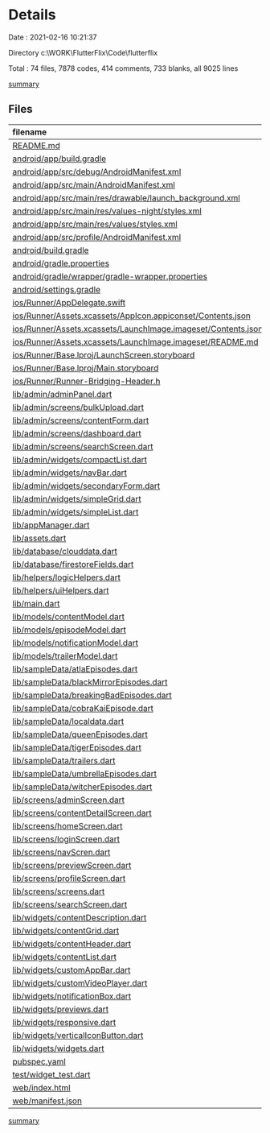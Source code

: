 # Details

Date : 2021-02-16 10:21:37

Directory c:\WORK\FlutterFlix\Code\flutterflix

Total : 74 files,  7878 codes, 414 comments, 733 blanks, all 9025 lines

[summary](results.md)

## Files
| filename | language | code | comment | blank | total |
| :--- | :--- | ---: | ---: | ---: | ---: |
| [README.md](/README.md) | Markdown | 10 | 0 | 7 | 17 |
| [android/app/build.gradle](/android/app/build.gradle) | Groovy | 49 | 3 | 12 | 64 |
| [android/app/src/debug/AndroidManifest.xml](/android/app/src/debug/AndroidManifest.xml) | XML | 4 | 3 | 1 | 8 |
| [android/app/src/main/AndroidManifest.xml](/android/app/src/main/AndroidManifest.xml) | XML | 30 | 11 | 1 | 42 |
| [android/app/src/main/res/drawable/launch_background.xml](/android/app/src/main/res/drawable/launch_background.xml) | XML | 4 | 7 | 2 | 13 |
| [android/app/src/main/res/values-night/styles.xml](/android/app/src/main/res/values-night/styles.xml) | XML | 9 | 9 | 1 | 19 |
| [android/app/src/main/res/values/styles.xml](/android/app/src/main/res/values/styles.xml) | XML | 9 | 9 | 1 | 19 |
| [android/app/src/profile/AndroidManifest.xml](/android/app/src/profile/AndroidManifest.xml) | XML | 4 | 3 | 1 | 8 |
| [android/build.gradle](/android/build.gradle) | Groovy | 27 | 0 | 5 | 32 |
| [android/gradle.properties](/android/gradle.properties) | Properties | 4 | 0 | 1 | 5 |
| [android/gradle/wrapper/gradle-wrapper.properties](/android/gradle/wrapper/gradle-wrapper.properties) | Properties | 5 | 1 | 1 | 7 |
| [android/settings.gradle](/android/settings.gradle) | Groovy | 8 | 0 | 4 | 12 |
| [ios/Runner/AppDelegate.swift](/ios/Runner/AppDelegate.swift) | Swift | 12 | 0 | 2 | 14 |
| [ios/Runner/Assets.xcassets/AppIcon.appiconset/Contents.json](/ios/Runner/Assets.xcassets/AppIcon.appiconset/Contents.json) | JSON | 122 | 0 | 1 | 123 |
| [ios/Runner/Assets.xcassets/LaunchImage.imageset/Contents.json](/ios/Runner/Assets.xcassets/LaunchImage.imageset/Contents.json) | JSON | 23 | 0 | 1 | 24 |
| [ios/Runner/Assets.xcassets/LaunchImage.imageset/README.md](/ios/Runner/Assets.xcassets/LaunchImage.imageset/README.md) | Markdown | 3 | 0 | 2 | 5 |
| [ios/Runner/Base.lproj/LaunchScreen.storyboard](/ios/Runner/Base.lproj/LaunchScreen.storyboard) | XML | 36 | 1 | 1 | 38 |
| [ios/Runner/Base.lproj/Main.storyboard](/ios/Runner/Base.lproj/Main.storyboard) | XML | 25 | 1 | 1 | 27 |
| [ios/Runner/Runner-Bridging-Header.h](/ios/Runner/Runner-Bridging-Header.h) | C++ | 1 | 0 | 1 | 2 |
| [lib/admin/adminPanel.dart](/lib/admin/adminPanel.dart) | Dart | 494 | 0 | 35 | 529 |
| [lib/admin/screens/bulkUpload.dart](/lib/admin/screens/bulkUpload.dart) | Dart | 215 | 0 | 22 | 237 |
| [lib/admin/screens/contentForm.dart](/lib/admin/screens/contentForm.dart) | Dart | 560 | 0 | 31 | 591 |
| [lib/admin/screens/dashboard.dart](/lib/admin/screens/dashboard.dart) | Dart | 259 | 65 | 19 | 343 |
| [lib/admin/screens/searchScreen.dart](/lib/admin/screens/searchScreen.dart) | Dart | 92 | 0 | 8 | 100 |
| [lib/admin/widgets/compactList.dart](/lib/admin/widgets/compactList.dart) | Dart | 90 | 0 | 4 | 94 |
| [lib/admin/widgets/navBar.dart](/lib/admin/widgets/navBar.dart) | Dart | 55 | 0 | 4 | 59 |
| [lib/admin/widgets/secondaryForm.dart](/lib/admin/widgets/secondaryForm.dart) | Dart | 256 | 4 | 21 | 281 |
| [lib/admin/widgets/simpleGrid.dart](/lib/admin/widgets/simpleGrid.dart) | Dart | 13 | 0 | 5 | 18 |
| [lib/admin/widgets/simpleList.dart](/lib/admin/widgets/simpleList.dart) | Dart | 109 | 0 | 7 | 116 |
| [lib/appManager.dart](/lib/appManager.dart) | Dart | 191 | 1 | 9 | 201 |
| [lib/assets.dart](/lib/assets.dart) | Dart | 214 | 10 | 50 | 274 |
| [lib/database/clouddata.dart](/lib/database/clouddata.dart) | Dart | 223 | 0 | 60 | 283 |
| [lib/database/firestoreFields.dart](/lib/database/firestoreFields.dart) | Dart | 42 | 0 | 3 | 45 |
| [lib/helpers/logicHelpers.dart](/lib/helpers/logicHelpers.dart) | Dart | 23 | 1 | 6 | 30 |
| [lib/helpers/uiHelpers.dart](/lib/helpers/uiHelpers.dart) | Dart | 18 | 0 | 4 | 22 |
| [lib/main.dart](/lib/main.dart) | Dart | 61 | 0 | 4 | 65 |
| [lib/models/contentModel.dart](/lib/models/contentModel.dart) | Dart | 122 | 0 | 12 | 134 |
| [lib/models/episodeModel.dart](/lib/models/episodeModel.dart) | Dart | 39 | 0 | 5 | 44 |
| [lib/models/notificationModel.dart](/lib/models/notificationModel.dart) | Dart | 19 | 0 | 5 | 24 |
| [lib/models/trailerModel.dart](/lib/models/trailerModel.dart) | Dart | 19 | 0 | 5 | 24 |
| [lib/sampleData/atlaEpisodes.dart](/lib/sampleData/atlaEpisodes.dart) | Dart | 89 | 0 | 12 | 101 |
| [lib/sampleData/blackMirrorEpisodes.dart](/lib/sampleData/blackMirrorEpisodes.dart) | Dart | 26 | 0 | 4 | 30 |
| [lib/sampleData/breakingBadEpisodes.dart](/lib/sampleData/breakingBadEpisodes.dart) | Dart | 26 | 0 | 4 | 30 |
| [lib/sampleData/cobraKaiEpisode.dart](/lib/sampleData/cobraKaiEpisode.dart) | Dart | 26 | 0 | 4 | 30 |
| [lib/sampleData/localdata.dart](/lib/sampleData/localdata.dart) | Dart | 680 | 0 | 31 | 711 |
| [lib/sampleData/queenEpisodes.dart](/lib/sampleData/queenEpisodes.dart) | Dart | 26 | 0 | 4 | 30 |
| [lib/sampleData/tigerEpisodes.dart](/lib/sampleData/tigerEpisodes.dart) | Dart | 26 | 0 | 4 | 30 |
| [lib/sampleData/trailers.dart](/lib/sampleData/trailers.dart) | Dart | 166 | 0 | 18 | 184 |
| [lib/sampleData/umbrellaEpisodes.dart](/lib/sampleData/umbrellaEpisodes.dart) | Dart | 26 | 0 | 4 | 30 |
| [lib/sampleData/witcherEpisodes.dart](/lib/sampleData/witcherEpisodes.dart) | Dart | 26 | 0 | 4 | 30 |
| [lib/screens/adminScreen.dart](/lib/screens/adminScreen.dart) | Dart | 0 | 213 | 1 | 214 |
| [lib/screens/contentDetailScreen.dart](/lib/screens/contentDetailScreen.dart) | Dart | 669 | 1 | 34 | 704 |
| [lib/screens/homeScreen.dart](/lib/screens/homeScreen.dart) | Dart | 244 | 0 | 40 | 284 |
| [lib/screens/loginScreen.dart](/lib/screens/loginScreen.dart) | Dart | 517 | 0 | 38 | 555 |
| [lib/screens/navScren.dart](/lib/screens/navScren.dart) | Dart | 48 | 0 | 6 | 54 |
| [lib/screens/previewScreen.dart](/lib/screens/previewScreen.dart) | Dart | 70 | 0 | 10 | 80 |
| [lib/screens/profileScreen.dart](/lib/screens/profileScreen.dart) | Dart | 219 | 0 | 16 | 235 |
| [lib/screens/screens.dart](/lib/screens/screens.dart) | Dart | 2 | 0 | 1 | 3 |
| [lib/screens/searchScreen.dart](/lib/screens/searchScreen.dart) | Dart | 92 | 0 | 6 | 98 |
| [lib/widgets/contentDescription.dart](/lib/widgets/contentDescription.dart) | Dart | 134 | 0 | 5 | 139 |
| [lib/widgets/contentGrid.dart](/lib/widgets/contentGrid.dart) | Dart | 57 | 0 | 5 | 62 |
| [lib/widgets/contentHeader.dart](/lib/widgets/contentHeader.dart) | Dart | 314 | 0 | 13 | 327 |
| [lib/widgets/contentList.dart](/lib/widgets/contentList.dart) | Dart | 66 | 0 | 4 | 70 |
| [lib/widgets/customAppBar.dart](/lib/widgets/customAppBar.dart) | Dart | 371 | 0 | 26 | 397 |
| [lib/widgets/customVideoPlayer.dart](/lib/widgets/customVideoPlayer.dart) | Dart | 85 | 0 | 15 | 100 |
| [lib/widgets/notificationBox.dart](/lib/widgets/notificationBox.dart) | Dart | 109 | 0 | 12 | 121 |
| [lib/widgets/previews.dart](/lib/widgets/previews.dart) | Dart | 94 | 0 | 5 | 99 |
| [lib/widgets/responsive.dart](/lib/widgets/responsive.dart) | Dart | 33 | 0 | 7 | 40 |
| [lib/widgets/verticalIconButton.dart](/lib/widgets/verticalIconButton.dart) | Dart | 31 | 0 | 4 | 35 |
| [lib/widgets/widgets.dart](/lib/widgets/widgets.dart) | Dart | 4 | 0 | 1 | 5 |
| [pubspec.yaml](/pubspec.yaml) | YAML | 21 | 46 | 15 | 82 |
| [test/widget_test.dart](/test/widget_test.dart) | Dart | 14 | 10 | 7 | 31 |
| [web/index.html](/web/index.html) | HTML | 45 | 15 | 7 | 67 |
| [web/manifest.json](/web/manifest.json) | JSON | 23 | 0 | 1 | 24 |

[summary](results.md)